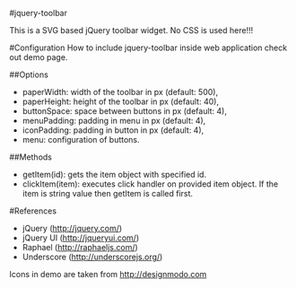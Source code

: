 #jquery-toolbar

This is a SVG based jQuery toolbar widget. No CSS is used here!!!

#Configuration
How to include jquery-toolbar inside web application check out demo page.

##Options
* paperWidth: width of the toolbar in px (default: 500),
* paperHeight: height of the toolbar in px (default: 40),
* buttonSpace: space between buttons in px (default: 4),
* menuPadding: padding in menu in px (default: 4),
* iconPadding: padding in button in px (default: 4),
* menu: configuration of buttons.

##Methods
* getItem(id): gets the item object with specified id.
* clickItem(item): executes click handler on provided item object. If the item 
is string value then getItem is called first.

#References
* jQuery (http://jquery.com/)
* jQuery UI (http://jqueryui.com/)
* Raphael (http://raphaeljs.com/)
* Underscore (http://underscorejs.org/)

Icons in demo are taken from http://designmodo.com

